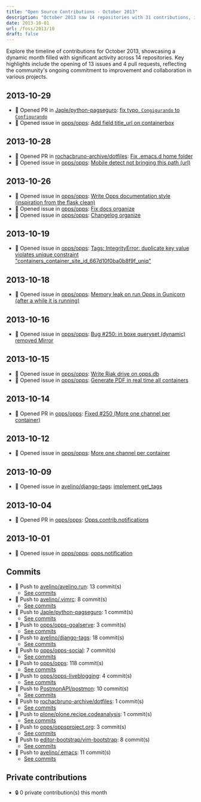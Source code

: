 ```yaml
---
title: "Open Source Contributions - October 2013"
description: "October 2013 saw 14 repositories with 31 contributions, including 13 issues opened and 4 pull requests, highlighting active development and collaboration."
date: 2013-10-01
url: /foss/2013/10
draft: false
---
```


Explore the timeline of contributions for October 2013, showcasing a dynamic month filled with significant activity across 14 repositories. Key highlights include the opening of 13 issues and 4 pull requests, reflecting the community's ongoing commitment to improvement and collaboration in various projects.

## 2013-10-29

- 🔀 Opened PR in [Japle/python-pagseguro](https://github.com/Japle/python-pagseguro): [fix typo, `Congigurando` to `Configurando`](https://github.com/Japle/python-pagseguro/pull/1)
- 🐛 Opened issue in [opps/opps](https://github.com/opps/opps): [Add field title_url on containerbox](https://github.com/opps/opps/issues/267)

## 2013-10-28

- 🔀 Opened PR in [rochacbruno-archive/dotfiles](https://github.com/rochacbruno-archive/dotfiles): [Fix .emacs.d home folder](https://github.com/rochacbruno-archive/dotfiles/pull/1)
- 🐛 Opened issue in [opps/opps](https://github.com/opps/opps): [Mobile detect not bringing this path (url)](https://github.com/opps/opps/issues/265)

## 2013-10-26

- 🐛 Opened issue in [opps/opps](https://github.com/opps/opps): [Write Opps documentation style (inspiration from the flask clean)](https://github.com/opps/opps/issues/262)
- 🐛 Opened issue in [opps/opps](https://github.com/opps/opps): [Fix docs organize](https://github.com/opps/opps/issues/261)
- 🐛 Opened issue in [opps/opps](https://github.com/opps/opps): [Changelog organize](https://github.com/opps/opps/issues/260)

## 2013-10-19

- 🐛 Opened issue in [opps/opps](https://github.com/opps/opps): [Tags: IntegrityError: duplicate key value violates unique constraint "containers_container_site_id_667d10f0ba0b8f9f_uniq"](https://github.com/opps/opps/issues/256)

## 2013-10-18

- 🐛 Opened issue in [opps/opps](https://github.com/opps/opps): [Memory leak on run Opps in Gunicorn (after a while it is running)](https://github.com/opps/opps/issues/255)

## 2013-10-16

- 🐛 Opened issue in [opps/opps](https://github.com/opps/opps): [Bug #250: in boxe queryset (dynamic) removed Mirror](https://github.com/opps/opps/issues/254)

## 2013-10-15

- 🐛 Opened issue in [opps/opps](https://github.com/opps/opps): [Write Riak drive on opps.db](https://github.com/opps/opps/issues/253)
- 🐛 Opened issue in [opps/opps](https://github.com/opps/opps): [Generate PDF in real time all containers](https://github.com/opps/opps/issues/252)

## 2013-10-14

- 🔀 Opened PR in [opps/opps](https://github.com/opps/opps): [Fixed #250 (More one channel per container)](https://github.com/opps/opps/pull/251)

## 2013-10-12

- 🐛 Opened issue in [opps/opps](https://github.com/opps/opps): [More one channel per container](https://github.com/opps/opps/issues/250)

## 2013-10-09

- 🐛 Opened issue in [avelino/django-tags](https://github.com/avelino/django-tags): [implement get_tags](https://github.com/avelino/django-tags/issues/1)

## 2013-10-04

- 🔀 Opened PR in [opps/opps](https://github.com/opps/opps): [Opps.contrib.notifications](https://github.com/opps/opps/pull/246)

## 2013-10-01

- 🐛 Opened issue in [opps/opps](https://github.com/opps/opps): [opps.notification](https://github.com/opps/opps/issues/241)

## Commits

- 🔨 Push to [avelino/avelino.run](https://github.com/avelino/avelino.run): 13 commit(s)
  - [See commits](https://github.com/avelino/avelino.run/commits?author=avelino&since=2013-10-01T00:00:00Z&until=2013-10-31T23:59:59Z)
- 🔨 Push to [avelino/.vimrc](https://github.com/avelino/.vimrc): 8 commit(s)
  - [See commits](https://github.com/avelino/.vimrc/commits?author=avelino&since=2013-10-01T00:00:00Z&until=2013-10-31T23:59:59Z)
- 🔨 Push to [Japle/python-pagseguro](https://github.com/Japle/python-pagseguro): 1 commit(s)
  - [See commits](https://github.com/Japle/python-pagseguro/commits?author=avelino&since=2013-10-01T00:00:00Z&until=2013-10-31T23:59:59Z)
- 🔨 Push to [opps/opps-goalserve](https://github.com/opps/opps-goalserve): 3 commit(s)
  - [See commits](https://github.com/opps/opps-goalserve/commits?author=avelino&since=2013-10-01T00:00:00Z&until=2013-10-31T23:59:59Z)
- 🔨 Push to [avelino/django-tags](https://github.com/avelino/django-tags): 18 commit(s)
  - [See commits](https://github.com/avelino/django-tags/commits?author=avelino&since=2013-10-01T00:00:00Z&until=2013-10-31T23:59:59Z)
- 🔨 Push to [opps/opps-social](https://github.com/opps/opps-social): 7 commit(s)
  - [See commits](https://github.com/opps/opps-social/commits?author=avelino&since=2013-10-01T00:00:00Z&until=2013-10-31T23:59:59Z)
- 🔨 Push to [opps/opps](https://github.com/opps/opps): 118 commit(s)
  - [See commits](https://github.com/opps/opps/commits?author=avelino&since=2013-10-01T00:00:00Z&until=2013-10-31T23:59:59Z)
- 🔨 Push to [opps/opps-liveblogging](https://github.com/opps/opps-liveblogging): 4 commit(s)
  - [See commits](https://github.com/opps/opps-liveblogging/commits?author=avelino&since=2013-10-01T00:00:00Z&until=2013-10-31T23:59:59Z)
- 🔨 Push to [PostmonAPI/postmon](https://github.com/PostmonAPI/postmon): 10 commit(s)
  - [See commits](https://github.com/PostmonAPI/postmon/commits?author=avelino&since=2013-10-01T00:00:00Z&until=2013-10-31T23:59:59Z)
- 🔨 Push to [rochacbruno-archive/dotfiles](https://github.com/rochacbruno-archive/dotfiles): 1 commit(s)
  - [See commits](https://github.com/rochacbruno-archive/dotfiles/commits?author=avelino&since=2013-10-01T00:00:00Z&until=2013-10-31T23:59:59Z)
- 🔨 Push to [plone/plone.recipe.codeanalysis](https://github.com/plone/plone.recipe.codeanalysis): 1 commit(s)
  - [See commits](https://github.com/plone/plone.recipe.codeanalysis/commits?author=avelino&since=2013-10-01T00:00:00Z&until=2013-10-31T23:59:59Z)
- 🔨 Push to [opps/oppsproject.org](https://github.com/opps/oppsproject.org): 3 commit(s)
  - [See commits](https://github.com/opps/oppsproject.org/commits?author=avelino&since=2013-10-01T00:00:00Z&until=2013-10-31T23:59:59Z)
- 🔨 Push to [editor-bootstrap/vim-bootstrap](https://github.com/editor-bootstrap/vim-bootstrap): 8 commit(s)
  - [See commits](https://github.com/editor-bootstrap/vim-bootstrap/commits?author=avelino&since=2013-10-01T00:00:00Z&until=2013-10-31T23:59:59Z)
- 🔨 Push to [avelino/.emacs](https://github.com/avelino/.emacs): 11 commit(s)
  - [See commits](https://github.com/avelino/.emacs/commits?author=avelino&since=2013-10-01T00:00:00Z&until=2013-10-31T23:59:59Z)

## Private contributions

- 🔒 0 private contribution(s) this month

